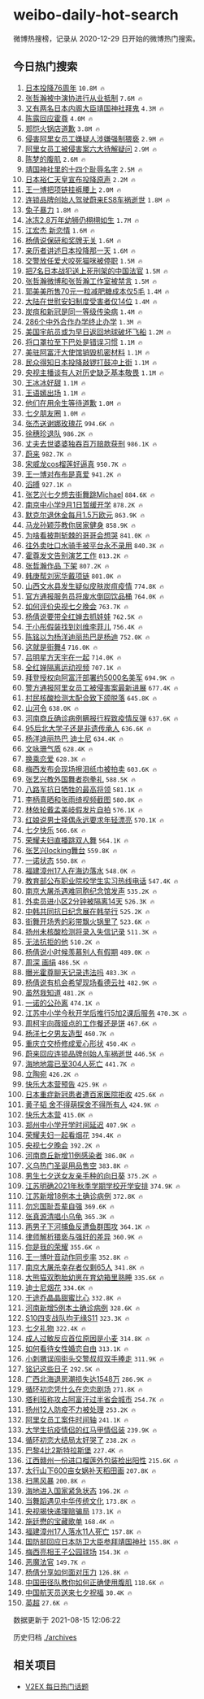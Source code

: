 # weibo-daily-hot-search

微博热搜榜，记录从 2020-12-29 日开始的微博热门搜索。

## 今日热门搜索

<!-- BEGIN -->

1. [日本投降76周年](https://s.weibo.com/weibo?q=%23%E6%97%A5%E6%9C%AC%E6%8A%95%E9%99%8D76%E5%91%A8%E5%B9%B4%23&Refer=top) `10.8M 🔥`
1. [张哲瀚被中演协进行从业抵制](https://s.weibo.com/weibo?q=%23%E5%BC%A0%E5%93%B2%E7%80%9A%E8%A2%AB%E4%B8%AD%E6%BC%94%E5%8D%8F%E8%BF%9B%E8%A1%8C%E4%BB%8E%E4%B8%9A%E6%8A%B5%E5%88%B6%23&Refer=top) `7.6M 🔥`
1. [又有两名日本内阁大臣靖国神社拜鬼](https://s.weibo.com/weibo?q=%23%E5%8F%88%E6%9C%89%E4%B8%A4%E5%90%8D%E6%97%A5%E6%9C%AC%E5%86%85%E9%98%81%E5%A4%A7%E8%87%A3%E9%9D%96%E5%9B%BD%E7%A5%9E%E7%A4%BE%E6%8B%9C%E9%AC%BC%23&Refer=top) `4.3M 🔥`
1. [陈露回应霍尊](https://s.weibo.com/weibo?q=%23%E9%99%88%E9%9C%B2%E5%9B%9E%E5%BA%94%E9%9C%8D%E5%B0%8A%23&Refer=top) `4.0M 🔥`
1. [郑恺火锅店道歉](https://s.weibo.com/weibo?q=%23%E9%83%91%E6%81%BA%E7%81%AB%E9%94%85%E5%BA%97%E9%81%93%E6%AD%89%23&Refer=top) `3.8M 🔥`
1. [侵害阿里女员工嫌疑人涉嫌强制猥亵](https://s.weibo.com/weibo?q=%23%E4%BE%B5%E5%AE%B3%E9%98%BF%E9%87%8C%E5%A5%B3%E5%91%98%E5%B7%A5%E5%AB%8C%E7%96%91%E4%BA%BA%E6%B6%89%E5%AB%8C%E5%BC%BA%E5%88%B6%E7%8C%A5%E4%BA%B5%23&Refer=top) `2.9M 🔥`
1. [阿里女员工被侵害案六大待解疑问](https://s.weibo.com/weibo?q=%23%E9%98%BF%E9%87%8C%E5%A5%B3%E5%91%98%E5%B7%A5%E8%A2%AB%E4%BE%B5%E5%AE%B3%E6%A1%88%E5%85%AD%E5%A4%A7%E5%BE%85%E8%A7%A3%E7%96%91%E9%97%AE%23&Refer=top) `2.9M 🔥`
1. [陈梦的腹肌](https://s.weibo.com/weibo?q=%E9%99%88%E6%A2%A6%E7%9A%84%E8%85%B9%E8%82%8C&Refer=top) `2.6M 🔥`
1. [靖国神社里的十四个耻辱名字](https://s.weibo.com/weibo?q=%23%E9%9D%96%E5%9B%BD%E7%A5%9E%E7%A4%BE%E9%87%8C%E7%9A%84%E5%8D%81%E5%9B%9B%E4%B8%AA%E8%80%BB%E8%BE%B1%E5%90%8D%E5%AD%97%23&Refer=top) `2.5M 🔥`
1. [日本裕仁天皇宣布投降原声](https://s.weibo.com/weibo?q=%23%E6%97%A5%E6%9C%AC%E8%A3%95%E4%BB%81%E5%A4%A9%E7%9A%87%E5%AE%A3%E5%B8%83%E6%8A%95%E9%99%8D%E5%8E%9F%E5%A3%B0%23&Refer=top) `2.2M 🔥`
1. [王一博把项链挂裤腰上](https://s.weibo.com/weibo?q=%23%E7%8E%8B%E4%B8%80%E5%8D%9A%E6%8A%8A%E9%A1%B9%E9%93%BE%E6%8C%82%E8%A3%A4%E8%85%B0%E4%B8%8A%23&Refer=top) `2.0M 🔥`
1. [连锁品牌创始人驾驶蔚来ES8车祸逝世](https://s.weibo.com/weibo?q=%23%E8%BF%9E%E9%94%81%E5%93%81%E7%89%8C%E5%88%9B%E5%A7%8B%E4%BA%BA%E9%A9%BE%E9%A9%B6%E8%94%9A%E6%9D%A5ES8%E8%BD%A6%E7%A5%B8%E9%80%9D%E4%B8%96%23&Refer=top) `1.8M 🔥`
1. [兔子暴力](https://s.weibo.com/weibo?q=%E5%85%94%E5%AD%90%E6%9A%B4%E5%8A%9B&Refer=top) `1.8M 🔥`
1. [冰冻2.8万年幼狮仍栩栩如生](https://s.weibo.com/weibo?q=%23%E5%86%B0%E5%86%BB2.8%E4%B8%87%E5%B9%B4%E5%B9%BC%E7%8B%AE%E4%BB%8D%E6%A0%A9%E6%A0%A9%E5%A6%82%E7%94%9F%23&Refer=top) `1.7M 🔥`
1. [江宏杰 新恋情](https://s.weibo.com/weibo?q=%E6%B1%9F%E5%AE%8F%E6%9D%B0%20%E6%96%B0%E6%81%8B%E6%83%85&Refer=top) `1.6M 🔥`
1. [杨倩说保研和奖牌无关](https://s.weibo.com/weibo?q=%23%E6%9D%A8%E5%80%A9%E8%AF%B4%E4%BF%9D%E7%A0%94%E5%92%8C%E5%A5%96%E7%89%8C%E6%97%A0%E5%85%B3%23&Refer=top) `1.6M 🔥`
1. [亲历者讲述日本投降那一天](https://s.weibo.com/weibo?q=%23%E4%BA%B2%E5%8E%86%E8%80%85%E8%AE%B2%E8%BF%B0%E6%97%A5%E6%9C%AC%E6%8A%95%E9%99%8D%E9%82%A3%E4%B8%80%E5%A4%A9%23&Refer=top) `1.6M 🔥`
1. [交警放任爱犬咬死猫咪被停职](https://s.weibo.com/weibo?q=%E4%BA%A4%E8%AD%A6%E6%94%BE%E4%BB%BB%E7%88%B1%E7%8A%AC%E5%92%AC%E6%AD%BB%E7%8C%AB%E5%92%AA%E8%A2%AB%E5%81%9C%E8%81%8C&Refer=top) `1.5M 🔥`
1. [把7名日本战犯送上死刑架的中国法官](https://s.weibo.com/weibo?q=%23%E6%8A%8A7%E5%90%8D%E6%97%A5%E6%9C%AC%E6%88%98%E7%8A%AF%E9%80%81%E4%B8%8A%E6%AD%BB%E5%88%91%E6%9E%B6%E7%9A%84%E4%B8%AD%E5%9B%BD%E6%B3%95%E5%AE%98%23&Refer=top) `1.5M 🔥`
1. [张哲瀚微博和张哲瀚工作室被禁言](https://s.weibo.com/weibo?q=%E5%BC%A0%E5%93%B2%E7%80%9A%E5%BE%AE%E5%8D%9A%E5%92%8C%E5%BC%A0%E5%93%B2%E7%80%9A%E5%B7%A5%E4%BD%9C%E5%AE%A4%E8%A2%AB%E7%A6%81%E8%A8%80&Refer=top) `1.5M 🔥`
1. [郭美美所售70元一粒减肥糖成本仅5毛](https://s.weibo.com/weibo?q=%23%E9%83%AD%E7%BE%8E%E7%BE%8E%E6%89%80%E5%94%AE70%E5%85%83%E4%B8%80%E7%B2%92%E5%87%8F%E8%82%A5%E7%B3%96%E6%88%90%E6%9C%AC%E4%BB%855%E6%AF%9B%23&Refer=top) `1.4M 🔥`
1. [大陆在世慰安妇制度受害者仅14位](https://s.weibo.com/weibo?q=%23%E5%A4%A7%E9%99%86%E5%9C%A8%E4%B8%96%E6%85%B0%E5%AE%89%E5%A6%87%E5%88%B6%E5%BA%A6%E5%8F%97%E5%AE%B3%E8%80%85%E4%BB%8514%E4%BD%8D%23&Refer=top) `1.4M 🔥`
1. [炭疽和新冠是同一等级传染病](https://s.weibo.com/weibo?q=%23%E7%82%AD%E7%96%BD%E5%92%8C%E6%96%B0%E5%86%A0%E6%98%AF%E5%90%8C%E4%B8%80%E7%AD%89%E7%BA%A7%E4%BC%A0%E6%9F%93%E7%97%85%23&Refer=top) `1.4M 🔥`
1. [286个中外合作办学终止办学](https://s.weibo.com/weibo?q=%23286%E4%B8%AA%E4%B8%AD%E5%A4%96%E5%90%88%E4%BD%9C%E5%8A%9E%E5%AD%A6%E7%BB%88%E6%AD%A2%E5%8A%9E%E5%AD%A6%23&Refer=top) `1.3M 🔥`
1. [美国宇航员或为早日返回地球破坏飞船](https://s.weibo.com/weibo?q=%E7%BE%8E%E5%9B%BD%E5%AE%87%E8%88%AA%E5%91%98%E6%88%96%E4%B8%BA%E6%97%A9%E6%97%A5%E8%BF%94%E5%9B%9E%E5%9C%B0%E7%90%83%E7%A0%B4%E5%9D%8F%E9%A3%9E%E8%88%B9&Refer=top) `1.2M 🔥`
1. [将口罩拉至下巴处是错误习惯](https://s.weibo.com/weibo?q=%23%E5%B0%86%E5%8F%A3%E7%BD%A9%E6%8B%89%E8%87%B3%E4%B8%8B%E5%B7%B4%E5%A4%84%E6%98%AF%E9%94%99%E8%AF%AF%E4%B9%A0%E6%83%AF%23&Refer=top) `1.1M 🔥`
1. [美驻阿富汗大使馆销毁机密材料](https://s.weibo.com/weibo?q=%E7%BE%8E%E9%A9%BB%E9%98%BF%E5%AF%8C%E6%B1%97%E5%A4%A7%E4%BD%BF%E9%A6%86%E9%94%80%E6%AF%81%E6%9C%BA%E5%AF%86%E6%9D%90%E6%96%99&Refer=top) `1.1M 🔥`
1. [民众得知日本投降敲锣打鼓冲上街](https://s.weibo.com/weibo?q=%23%E6%B0%91%E4%BC%97%E5%BE%97%E7%9F%A5%E6%97%A5%E6%9C%AC%E6%8A%95%E9%99%8D%E6%95%B2%E9%94%A3%E6%89%93%E9%BC%93%E5%86%B2%E4%B8%8A%E8%A1%97%23&Refer=top) `1.1M 🔥`
1. [央视主播谈有人对历史缺乏基本敬畏](https://s.weibo.com/weibo?q=%23%E5%A4%AE%E8%A7%86%E4%B8%BB%E6%92%AD%E8%B0%88%E6%9C%89%E4%BA%BA%E5%AF%B9%E5%8E%86%E5%8F%B2%E7%BC%BA%E4%B9%8F%E5%9F%BA%E6%9C%AC%E6%95%AC%E7%95%8F%23&Refer=top) `1.1M 🔥`
1. [王冰冰好甜](https://s.weibo.com/weibo?q=%23%E7%8E%8B%E5%86%B0%E5%86%B0%E5%A5%BD%E7%94%9C%23&Refer=top) `1.1M 🔥`
1. [王语嫣出场](https://s.weibo.com/weibo?q=%23%E7%8E%8B%E8%AF%AD%E5%AB%A3%E5%87%BA%E5%9C%BA%23&Refer=top) `1.1M 🔥`
1. [他们在用余生等待道歉](https://s.weibo.com/weibo?q=%23%E4%BB%96%E4%BB%AC%E5%9C%A8%E7%94%A8%E4%BD%99%E7%94%9F%E7%AD%89%E5%BE%85%E9%81%93%E6%AD%89%23&Refer=top) `1.0M 🔥`
1. [七夕朋友圈](https://s.weibo.com/weibo?q=%E4%B8%83%E5%A4%95%E6%9C%8B%E5%8F%8B%E5%9C%88&Refer=top) `1.0M 🔥`
1. [张杰送谢娜玫瑰花](https://s.weibo.com/weibo?q=%23%E5%BC%A0%E6%9D%B0%E9%80%81%E8%B0%A2%E5%A8%9C%E7%8E%AB%E7%91%B0%E8%8A%B1%23&Refer=top) `994.6K 🔥`
1. [徐穗珍退队](https://s.weibo.com/weibo?q=%E5%BE%90%E7%A9%97%E7%8F%8D%E9%80%80%E9%98%9F&Refer=top) `986.2K 🔥`
1. [丈夫去世婆婆独吞百万赔款获刑](https://s.weibo.com/weibo?q=%23%E4%B8%88%E5%A4%AB%E5%8E%BB%E4%B8%96%E5%A9%86%E5%A9%86%E7%8B%AC%E5%90%9E%E7%99%BE%E4%B8%87%E8%B5%94%E6%AC%BE%E8%8E%B7%E5%88%91%23&Refer=top) `986.1K 🔥`
1. [蔚来](https://s.weibo.com/weibo?q=%E8%94%9A%E6%9D%A5&Refer=top) `982.7K 🔥`
1. [宋威龙cos榴莲好逼真](https://s.weibo.com/weibo?q=%23%E5%AE%8B%E5%A8%81%E9%BE%99cos%E6%A6%B4%E8%8E%B2%E5%A5%BD%E9%80%BC%E7%9C%9F%23&Refer=top) `950.7K 🔥`
1. [王一博对布布是真爱](https://s.weibo.com/weibo?q=%E7%8E%8B%E4%B8%80%E5%8D%9A%E5%AF%B9%E5%B8%83%E5%B8%83%E6%98%AF%E7%9C%9F%E7%88%B1&Refer=top) `941.2K 🔥`
1. [滔搏](https://s.weibo.com/weibo?q=%E6%BB%94%E6%90%8F&Refer=top) `927.1K 🔥`
1. [张艺兴七夕想去街舞跳Michael](https://s.weibo.com/weibo?q=%E5%BC%A0%E8%89%BA%E5%85%B4%E4%B8%83%E5%A4%95%E6%83%B3%E5%8E%BB%E8%A1%97%E8%88%9E%E8%B7%B3Michael&Refer=top) `884.6K 🔥`
1. [南京中小学9月1日暂缓开学](https://s.weibo.com/weibo?q=%23%E5%8D%97%E4%BA%AC%E4%B8%AD%E5%B0%8F%E5%AD%A69%E6%9C%881%E6%97%A5%E6%9A%82%E7%BC%93%E5%BC%80%E5%AD%A6%23&Refer=top) `878.2K 🔥`
1. [默克尔退休金每月1.5万欧元](https://s.weibo.com/weibo?q=%23%E9%BB%98%E5%85%8B%E5%B0%94%E9%80%80%E4%BC%91%E9%87%91%E6%AF%8F%E6%9C%881.5%E4%B8%87%E6%AC%A7%E5%85%83%23&Refer=top) `863.9K 🔥`
1. [马龙孙颖莎教你居家健身](https://s.weibo.com/weibo?q=%23%E9%A9%AC%E9%BE%99%E5%AD%99%E9%A2%96%E8%8E%8E%E6%95%99%E4%BD%A0%E5%B1%85%E5%AE%B6%E5%81%A5%E8%BA%AB%23&Refer=top) `858.9K 🔥`
1. [为啥看披荆斩棘的哥哥会想哭](https://s.weibo.com/weibo?q=%23%E4%B8%BA%E5%95%A5%E7%9C%8B%E6%8A%AB%E8%8D%86%E6%96%A9%E6%A3%98%E7%9A%84%E5%93%A5%E5%93%A5%E4%BC%9A%E6%83%B3%E5%93%AD%23&Refer=top) `841.0K 🔥`
1. [往外卖吐口水骑手被平台永不录用](https://s.weibo.com/weibo?q=%23%E5%BE%80%E5%A4%96%E5%8D%96%E5%90%90%E5%8F%A3%E6%B0%B4%E9%AA%91%E6%89%8B%E8%A2%AB%E5%B9%B3%E5%8F%B0%E6%B0%B8%E4%B8%8D%E5%BD%95%E7%94%A8%23&Refer=top) `840.3K 🔥`
1. [霍尊发文告别演艺工作](https://s.weibo.com/weibo?q=%E9%9C%8D%E5%B0%8A%E5%8F%91%E6%96%87%E5%91%8A%E5%88%AB%E6%BC%94%E8%89%BA%E5%B7%A5%E4%BD%9C&Refer=top) `813.2K 🔥`
1. [张哲瀚作品 下架](https://s.weibo.com/weibo?q=%E5%BC%A0%E5%93%B2%E7%80%9A%E4%BD%9C%E5%93%81%20%E4%B8%8B%E6%9E%B6&Refer=top) `807.2K 🔥`
1. [韩庚帮刘宪华戴项链](https://s.weibo.com/weibo?q=%23%E9%9F%A9%E5%BA%9A%E5%B8%AE%E5%88%98%E5%AE%AA%E5%8D%8E%E6%88%B4%E9%A1%B9%E9%93%BE%23&Refer=top) `801.0K 🔥`
1. [山西文水县发生疑似皮肤炭疽疫情](https://s.weibo.com/weibo?q=%23%E5%B1%B1%E8%A5%BF%E6%96%87%E6%B0%B4%E5%8E%BF%E5%8F%91%E7%94%9F%E7%96%91%E4%BC%BC%E7%9A%AE%E8%82%A4%E7%82%AD%E7%96%BD%E7%96%AB%E6%83%85%23&Refer=top) `774.8K 🔥`
1. [官方通报服务员将废水倒回饮品桶](https://s.weibo.com/weibo?q=%23%E5%AE%98%E6%96%B9%E9%80%9A%E6%8A%A5%E6%9C%8D%E5%8A%A1%E5%91%98%E5%B0%86%E5%BA%9F%E6%B0%B4%E5%80%92%E5%9B%9E%E9%A5%AE%E5%93%81%E6%A1%B6%23&Refer=top) `764.0K 🔥`
1. [如何评价央视七夕晚会](https://s.weibo.com/weibo?q=%23%E5%A6%82%E4%BD%95%E8%AF%84%E4%BB%B7%E5%A4%AE%E8%A7%86%E4%B8%83%E5%A4%95%E6%99%9A%E4%BC%9A%23&Refer=top) `763.7K 🔥`
1. [杨倩说要带全红婵去抓娃娃](https://s.weibo.com/weibo?q=%23%E6%9D%A8%E5%80%A9%E8%AF%B4%E8%A6%81%E5%B8%A6%E5%85%A8%E7%BA%A2%E5%A9%B5%E5%8E%BB%E6%8A%93%E5%A8%83%E5%A8%83%23&Refer=top) `762.5K 🔥`
1. [于小彤假装找到刘维李菲儿](https://s.weibo.com/weibo?q=%23%E4%BA%8E%E5%B0%8F%E5%BD%A4%E5%81%87%E8%A3%85%E6%89%BE%E5%88%B0%E5%88%98%E7%BB%B4%E6%9D%8E%E8%8F%B2%E5%84%BF%23&Refer=top) `756.4K 🔥`
1. [陈铭以为杨洋迪丽热巴是杨迪](https://s.weibo.com/weibo?q=%23%E9%99%88%E9%93%AD%E4%BB%A5%E4%B8%BA%E6%9D%A8%E6%B4%8B%E8%BF%AA%E4%B8%BD%E7%83%AD%E5%B7%B4%E6%98%AF%E6%9D%A8%E8%BF%AA%23&Refer=top) `752.0K 🔥`
1. [这就是街舞4](https://s.weibo.com/weibo?q=%E8%BF%99%E5%B0%B1%E6%98%AF%E8%A1%97%E8%88%9E4&Refer=top) `716.0K 🔥`
1. [吕明星方天宇在一起](https://s.weibo.com/weibo?q=%E5%90%95%E6%98%8E%E6%98%9F%E6%96%B9%E5%A4%A9%E5%AE%87%E5%9C%A8%E4%B8%80%E8%B5%B7&Refer=top) `714.0K 🔥`
1. [全红婵隔离运动视频](https://s.weibo.com/weibo?q=%23%E5%85%A8%E7%BA%A2%E5%A9%B5%E9%9A%94%E7%A6%BB%E8%BF%90%E5%8A%A8%E8%A7%86%E9%A2%91%23&Refer=top) `707.1K 🔥`
1. [拜登授权向阿富汗部署约5000名美军](https://s.weibo.com/weibo?q=%23%E6%8B%9C%E7%99%BB%E6%8E%88%E6%9D%83%E5%90%91%E9%98%BF%E5%AF%8C%E6%B1%97%E9%83%A8%E7%BD%B2%E7%BA%A65000%E5%90%8D%E7%BE%8E%E5%86%9B%23&Refer=top) `694.9K 🔥`
1. [警方通报阿里女员工被侵害案最新进展](https://s.weibo.com/weibo?q=%23%E8%AD%A6%E6%96%B9%E9%80%9A%E6%8A%A5%E9%98%BF%E9%87%8C%E5%A5%B3%E5%91%98%E5%B7%A5%E8%A2%AB%E4%BE%B5%E5%AE%B3%E6%A1%88%E6%9C%80%E6%96%B0%E8%BF%9B%E5%B1%95%23&Refer=top) `677.4K 🔥`
1. [村民核酸检测太配合致下颌脱落](https://s.weibo.com/weibo?q=%23%E6%9D%91%E6%B0%91%E6%A0%B8%E9%85%B8%E6%A3%80%E6%B5%8B%E5%A4%AA%E9%85%8D%E5%90%88%E8%87%B4%E4%B8%8B%E9%A2%8C%E8%84%B1%E8%90%BD%23&Refer=top) `645.8K 🔥`
1. [山河令](https://s.weibo.com/weibo?q=%E5%B1%B1%E6%B2%B3%E4%BB%A4&Refer=top) `638.0K 🔥`
1. [河南商丘确诊病例瞒报行程致疫情反弹](https://s.weibo.com/weibo?q=%23%E6%B2%B3%E5%8D%97%E5%95%86%E4%B8%98%E7%A1%AE%E8%AF%8A%E7%97%85%E4%BE%8B%E7%9E%92%E6%8A%A5%E8%A1%8C%E7%A8%8B%E8%87%B4%E7%96%AB%E6%83%85%E5%8F%8D%E5%BC%B9%23&Refer=top) `637.6K 🔥`
1. [95后北大学子还是非遗传承人](https://s.weibo.com/weibo?q=%2395%E5%90%8E%E5%8C%97%E5%A4%A7%E5%AD%A6%E5%AD%90%E8%BF%98%E6%98%AF%E9%9D%9E%E9%81%97%E4%BC%A0%E6%89%BF%E4%BA%BA%23&Refer=top) `636.6K 🔥`
1. [杨洋迪丽热巴 迪士尼](https://s.weibo.com/weibo?q=%E6%9D%A8%E6%B4%8B%E8%BF%AA%E4%B8%BD%E7%83%AD%E5%B7%B4%20%E8%BF%AA%E5%A3%AB%E5%B0%BC&Refer=top) `634.4K 🔥`
1. [文咏珊气质](https://s.weibo.com/weibo?q=%23%E6%96%87%E5%92%8F%E7%8F%8A%E6%B0%94%E8%B4%A8%23&Refer=top) `628.4K 🔥`
1. [换乘恋爱](https://s.weibo.com/weibo?q=%E6%8D%A2%E4%B9%98%E6%81%8B%E7%88%B1&Refer=top) `628.3K 🔥`
1. [梅西发布会现场擦泪纸巾被拍卖](https://s.weibo.com/weibo?q=%23%E6%A2%85%E8%A5%BF%E5%8F%91%E5%B8%83%E4%BC%9A%E7%8E%B0%E5%9C%BA%E6%93%A6%E6%B3%AA%E7%BA%B8%E5%B7%BE%E8%A2%AB%E6%8B%8D%E5%8D%96%23&Refer=top) `603.6K 🔥`
1. [张艺兴教外国舞者抱拳礼](https://s.weibo.com/weibo?q=%E5%BC%A0%E8%89%BA%E5%85%B4%E6%95%99%E5%A4%96%E5%9B%BD%E8%88%9E%E8%80%85%E6%8A%B1%E6%8B%B3%E7%A4%BC&Refer=top) `588.5K 🔥`
1. [八路军抗日牺牲的最高将领](https://s.weibo.com/weibo?q=%E5%85%AB%E8%B7%AF%E5%86%9B%E6%8A%97%E6%97%A5%E7%89%BA%E7%89%B2%E7%9A%84%E6%9C%80%E9%AB%98%E5%B0%86%E9%A2%86&Refer=top) `581.1K 🔥`
1. [李柄熹晒和张雨绮视频截图](https://s.weibo.com/weibo?q=%23%E6%9D%8E%E6%9F%84%E7%86%B9%E6%99%92%E5%92%8C%E5%BC%A0%E9%9B%A8%E7%BB%AE%E8%A7%86%E9%A2%91%E6%88%AA%E5%9B%BE%23&Refer=top) `580.8K 🔥`
1. [林依轮戴孟美岐假发片自拍](https://s.weibo.com/weibo?q=%23%E6%9E%97%E4%BE%9D%E8%BD%AE%E6%88%B4%E5%AD%9F%E7%BE%8E%E5%B2%90%E5%81%87%E5%8F%91%E7%89%87%E8%87%AA%E6%8B%8D%23&Refer=top) `576.1K 🔥`
1. [红娘说男士择偶永远要求年轻漂亮](https://s.weibo.com/weibo?q=%23%E7%BA%A2%E5%A8%98%E8%AF%B4%E7%94%B7%E5%A3%AB%E6%8B%A9%E5%81%B6%E6%B0%B8%E8%BF%9C%E8%A6%81%E6%B1%82%E5%B9%B4%E8%BD%BB%E6%BC%82%E4%BA%AE%23&Refer=top) `570.1K 🔥`
1. [七夕快乐](https://s.weibo.com/weibo?q=%E4%B8%83%E5%A4%95%E5%BF%AB%E4%B9%90&Refer=top) `566.6K 🔥`
1. [荣耀夫妇直播跳双人舞](https://s.weibo.com/weibo?q=%23%E8%8D%A3%E8%80%80%E5%A4%AB%E5%A6%87%E7%9B%B4%E6%92%AD%E8%B7%B3%E5%8F%8C%E4%BA%BA%E8%88%9E%23&Refer=top) `564.1K 🔥`
1. [张艺兴locking舞台](https://s.weibo.com/weibo?q=%23%E5%BC%A0%E8%89%BA%E5%85%B4locking%E8%88%9E%E5%8F%B0%23&Refer=top) `559.8K 🔥`
1. [一诺状态](https://s.weibo.com/weibo?q=%23%E4%B8%80%E8%AF%BA%E7%8A%B6%E6%80%81%23&Refer=top) `550.8K 🔥`
1. [福建漳州17人在海边落水](https://s.weibo.com/weibo?q=%23%E7%A6%8F%E5%BB%BA%E6%BC%B3%E5%B7%9E17%E4%BA%BA%E5%9C%A8%E6%B5%B7%E8%BE%B9%E8%90%BD%E6%B0%B4%23&Refer=top) `548.0K 🔥`
1. [教育部公布职业院校学生实习热线电话](https://s.weibo.com/weibo?q=%E6%95%99%E8%82%B2%E9%83%A8%E5%85%AC%E5%B8%83%E8%81%8C%E4%B8%9A%E9%99%A2%E6%A0%A1%E5%AD%A6%E7%94%9F%E5%AE%9E%E4%B9%A0%E7%83%AD%E7%BA%BF%E7%94%B5%E8%AF%9D&Refer=top) `547.4K 🔥`
1. [南京大屠杀遇难同胞纪念馆发声](https://s.weibo.com/weibo?q=%23%E5%8D%97%E4%BA%AC%E5%A4%A7%E5%B1%A0%E6%9D%80%E9%81%87%E9%9A%BE%E5%90%8C%E8%83%9E%E7%BA%AA%E5%BF%B5%E9%A6%86%E5%8F%91%E5%A3%B0%23&Refer=top) `535.2K 🔥`
1. [外卖员进小区2分钟被隔离14天](https://s.weibo.com/weibo?q=%E5%A4%96%E5%8D%96%E5%91%98%E8%BF%9B%E5%B0%8F%E5%8C%BA2%E5%88%86%E9%92%9F%E8%A2%AB%E9%9A%94%E7%A6%BB14%E5%A4%A9&Refer=top) `526.3K 🔥`
1. [中韩共同抗日纪念展在韩举行](https://s.weibo.com/weibo?q=%23%E4%B8%AD%E9%9F%A9%E5%85%B1%E5%90%8C%E6%8A%97%E6%97%A5%E7%BA%AA%E5%BF%B5%E5%B1%95%E5%9C%A8%E9%9F%A9%E4%B8%BE%E8%A1%8C%23&Refer=top) `525.2K 🔥`
1. [街舞开场秀的彩带飘火锅里了](https://s.weibo.com/weibo?q=%23%E8%A1%97%E8%88%9E%E5%BC%80%E5%9C%BA%E7%A7%80%E7%9A%84%E5%BD%A9%E5%B8%A6%E9%A3%98%E7%81%AB%E9%94%85%E9%87%8C%E4%BA%86%23&Refer=top) `523.6K 🔥`
1. [扬州未核酸检测将录入失信记录](https://s.weibo.com/weibo?q=%23%E6%89%AC%E5%B7%9E%E6%9C%AA%E6%A0%B8%E9%85%B8%E6%A3%80%E6%B5%8B%E5%B0%86%E5%BD%95%E5%85%A5%E5%A4%B1%E4%BF%A1%E8%AE%B0%E5%BD%95%23&Refer=top) `511.3K 🔥`
1. [无法抗拒的他](https://s.weibo.com/weibo?q=%E6%97%A0%E6%B3%95%E6%8A%97%E6%8B%92%E7%9A%84%E4%BB%96&Refer=top) `510.2K 🔥`
1. [杨倩说小时候羡慕别人有假期](https://s.weibo.com/weibo?q=%23%E6%9D%A8%E5%80%A9%E8%AF%B4%E5%B0%8F%E6%97%B6%E5%80%99%E7%BE%A1%E6%85%95%E5%88%AB%E4%BA%BA%E6%9C%89%E5%81%87%E6%9C%9F%23&Refer=top) `489.0K 🔥`
1. [周深 画绢](https://s.weibo.com/weibo?q=%E5%91%A8%E6%B7%B1%20%E7%94%BB%E7%BB%A2&Refer=top) `486.5K 🔥`
1. [曝光霍尊聊天记录违法吗](https://s.weibo.com/weibo?q=%23%E6%9B%9D%E5%85%89%E9%9C%8D%E5%B0%8A%E8%81%8A%E5%A4%A9%E8%AE%B0%E5%BD%95%E8%BF%9D%E6%B3%95%E5%90%97%23&Refer=top) `483.3K 🔥`
1. [杨倩说有机会希望现场看德云社](https://s.weibo.com/weibo?q=%23%E6%9D%A8%E5%80%A9%E8%AF%B4%E6%9C%89%E6%9C%BA%E4%BC%9A%E5%B8%8C%E6%9C%9B%E7%8E%B0%E5%9C%BA%E7%9C%8B%E5%BE%B7%E4%BA%91%E7%A4%BE%23&Refer=top) `482.9K 🔥`
1. [虽然我知道](https://s.weibo.com/weibo?q=%E8%99%BD%E7%84%B6%E6%88%91%E7%9F%A5%E9%81%93&Refer=top) `481.2K 🔥`
1. [一诺的公孙离](https://s.weibo.com/weibo?q=%23%E4%B8%80%E8%AF%BA%E7%9A%84%E5%85%AC%E5%AD%99%E7%A6%BB%23&Refer=top) `474.1K 🔥`
1. [江苏中小学今秋开学后推行5加2课后服务](https://s.weibo.com/weibo?q=%23%E6%B1%9F%E8%8B%8F%E4%B8%AD%E5%B0%8F%E5%AD%A6%E4%BB%8A%E7%A7%8B%E5%BC%80%E5%AD%A6%E5%90%8E%E6%8E%A8%E8%A1%8C5%E5%8A%A02%E8%AF%BE%E5%90%8E%E6%9C%8D%E5%8A%A1%23&Refer=top) `470.3K 🔥`
1. [周柯宇向薇娅点的工作餐还是饼](https://s.weibo.com/weibo?q=%23%E5%91%A8%E6%9F%AF%E5%AE%87%E5%90%91%E8%96%87%E5%A8%85%E7%82%B9%E7%9A%84%E5%B7%A5%E4%BD%9C%E9%A4%90%E8%BF%98%E6%98%AF%E9%A5%BC%23&Refer=top) `467.6K 🔥`
1. [杨洋七夕男友造型](https://s.weibo.com/weibo?q=%23%E6%9D%A8%E6%B4%8B%E4%B8%83%E5%A4%95%E7%94%B7%E5%8F%8B%E9%80%A0%E5%9E%8B%23&Refer=top) `460.7K 🔥`
1. [重庆立交桥修成爱心形状](https://s.weibo.com/weibo?q=%23%E9%87%8D%E5%BA%86%E7%AB%8B%E4%BA%A4%E6%A1%A5%E4%BF%AE%E6%88%90%E7%88%B1%E5%BF%83%E5%BD%A2%E7%8A%B6%23&Refer=top) `450.4K 🔥`
1. [蔚来回应连锁品牌创始人车祸逝世](https://s.weibo.com/weibo?q=%23%E8%94%9A%E6%9D%A5%E5%9B%9E%E5%BA%94%E8%BF%9E%E9%94%81%E5%93%81%E7%89%8C%E5%88%9B%E5%A7%8B%E4%BA%BA%E8%BD%A6%E7%A5%B8%E9%80%9D%E4%B8%96%23&Refer=top) `446.5K 🔥`
1. [海地地震已至304人死亡](https://s.weibo.com/weibo?q=%23%E6%B5%B7%E5%9C%B0%E5%9C%B0%E9%9C%87%E5%B7%B2%E8%87%B3304%E4%BA%BA%E6%AD%BB%E4%BA%A1%23&Refer=top) `441.7K 🔥`
1. [立陶宛](https://s.weibo.com/weibo?q=%E7%AB%8B%E9%99%B6%E5%AE%9B&Refer=top) `426.2K 🔥`
1. [快乐大本营预告](https://s.weibo.com/weibo?q=%E5%BF%AB%E4%B9%90%E5%A4%A7%E6%9C%AC%E8%90%A5%E9%A2%84%E5%91%8A&Refer=top) `425.9K 🔥`
1. [日本重症新冠患者遭百家医院拒收](https://s.weibo.com/weibo?q=%23%E6%97%A5%E6%9C%AC%E9%87%8D%E7%97%87%E6%96%B0%E5%86%A0%E6%82%A3%E8%80%85%E9%81%AD%E7%99%BE%E5%AE%B6%E5%8C%BB%E9%99%A2%E6%8B%92%E6%94%B6%23&Refer=top) `425.6K 🔥`
1. [黄子韬 舍不得萌探舍不得所有人](https://s.weibo.com/weibo?q=%E9%BB%84%E5%AD%90%E9%9F%AC%20%E8%88%8D%E4%B8%8D%E5%BE%97%E8%90%8C%E6%8E%A2%E8%88%8D%E4%B8%8D%E5%BE%97%E6%89%80%E6%9C%89%E4%BA%BA&Refer=top) `424.9K 🔥`
1. [快乐大本营](https://s.weibo.com/weibo?q=%E5%BF%AB%E4%B9%90%E5%A4%A7%E6%9C%AC%E8%90%A5&Refer=top) `415.0K 🔥`
1. [郑州中小学开学时间延迟](https://s.weibo.com/weibo?q=%E9%83%91%E5%B7%9E%E4%B8%AD%E5%B0%8F%E5%AD%A6%E5%BC%80%E5%AD%A6%E6%97%B6%E9%97%B4%E5%BB%B6%E8%BF%9F&Refer=top) `407.9K 🔥`
1. [荣耀夫妇一起看烟花](https://s.weibo.com/weibo?q=%23%E8%8D%A3%E8%80%80%E5%A4%AB%E5%A6%87%E4%B8%80%E8%B5%B7%E7%9C%8B%E7%83%9F%E8%8A%B1%23&Refer=top) `394.4K 🔥`
1. [央视七夕晚会](https://s.weibo.com/weibo?q=%E5%A4%AE%E8%A7%86%E4%B8%83%E5%A4%95%E6%99%9A%E4%BC%9A&Refer=top) `392.2K 🔥`
1. [河南商丘新增11例感染者](https://s.weibo.com/weibo?q=%23%E6%B2%B3%E5%8D%97%E5%95%86%E4%B8%98%E6%96%B0%E5%A2%9E11%E4%BE%8B%E6%84%9F%E6%9F%93%E8%80%85%23&Refer=top) `386.0K 🔥`
1. [义乌热门圣诞用品售空](https://s.weibo.com/weibo?q=%23%E4%B9%89%E4%B9%8C%E7%83%AD%E9%97%A8%E5%9C%A3%E8%AF%9E%E7%94%A8%E5%93%81%E5%94%AE%E7%A9%BA%23&Refer=top) `383.8K 🔥`
1. [男生七夕送女友亲手种的向日葵](https://s.weibo.com/weibo?q=%23%E7%94%B7%E7%94%9F%E4%B8%83%E5%A4%95%E9%80%81%E5%A5%B3%E5%8F%8B%E4%BA%B2%E6%89%8B%E7%A7%8D%E7%9A%84%E5%90%91%E6%97%A5%E8%91%B5%23&Refer=top) `375.2K 🔥`
1. [江苏明确2021年秋季学期学校开学安排](https://s.weibo.com/weibo?q=%23%E6%B1%9F%E8%8B%8F%E6%98%8E%E7%A1%AE2021%E5%B9%B4%E7%A7%8B%E5%AD%A3%E5%AD%A6%E6%9C%9F%E5%AD%A6%E6%A0%A1%E5%BC%80%E5%AD%A6%E5%AE%89%E6%8E%92%23&Refer=top) `374.9K 🔥`
1. [江苏新增18例本土确诊病例](https://s.weibo.com/weibo?q=%23%E6%B1%9F%E8%8B%8F%E6%96%B0%E5%A2%9E18%E4%BE%8B%E6%9C%AC%E5%9C%9F%E7%A1%AE%E8%AF%8A%E7%97%85%E4%BE%8B%23&Refer=top) `372.8K 🔥`
1. [勿忘国耻吾辈自强](https://s.weibo.com/weibo?q=%E5%8B%BF%E5%BF%98%E5%9B%BD%E8%80%BB%E5%90%BE%E8%BE%88%E8%87%AA%E5%BC%BA&Refer=top) `369.6K 🔥`
1. [张真源清唱小乌龟](https://s.weibo.com/weibo?q=%23%E5%BC%A0%E7%9C%9F%E6%BA%90%E6%B8%85%E5%94%B1%E5%B0%8F%E4%B9%8C%E9%BE%9F%23&Refer=top) `365.3K 🔥`
1. [两男子下河捕鱼反遭鱼群围攻](https://s.weibo.com/weibo?q=%23%E4%B8%A4%E7%94%B7%E5%AD%90%E4%B8%8B%E6%B2%B3%E6%8D%95%E9%B1%BC%E5%8F%8D%E9%81%AD%E9%B1%BC%E7%BE%A4%E5%9B%B4%E6%94%BB%23&Refer=top) `364.1K 🔥`
1. [律师解析猥亵与强奸的差异](https://s.weibo.com/weibo?q=%23%E5%BE%8B%E5%B8%88%E8%A7%A3%E6%9E%90%E7%8C%A5%E4%BA%B5%E4%B8%8E%E5%BC%BA%E5%A5%B8%E7%9A%84%E5%B7%AE%E5%BC%82%23&Refer=top) `360.9K 🔥`
1. [你是我的荣耀](https://s.weibo.com/weibo?q=%E4%BD%A0%E6%98%AF%E6%88%91%E7%9A%84%E8%8D%A3%E8%80%80&Refer=top) `355.6K 🔥`
1. [王一博叶音动作同步率](https://s.weibo.com/weibo?q=%23%E7%8E%8B%E4%B8%80%E5%8D%9A%E5%8F%B6%E9%9F%B3%E5%8A%A8%E4%BD%9C%E5%90%8C%E6%AD%A5%E7%8E%87%23&Refer=top) `352.8K 🔥`
1. [南京大屠杀幸存者仅剩65人](https://s.weibo.com/weibo?q=%23%E5%8D%97%E4%BA%AC%E5%A4%A7%E5%B1%A0%E6%9D%80%E5%B9%B8%E5%AD%98%E8%80%85%E4%BB%85%E5%89%A965%E4%BA%BA%23&Refer=top) `341.8K 🔥`
1. [大熊猫双胞胎幼崽在育幼箱里熟睡](https://s.weibo.com/weibo?q=%E5%A4%A7%E7%86%8A%E7%8C%AB%E5%8F%8C%E8%83%9E%E8%83%8E%E5%B9%BC%E5%B4%BD%E5%9C%A8%E8%82%B2%E5%B9%BC%E7%AE%B1%E9%87%8C%E7%86%9F%E7%9D%A1&Refer=top) `335.6K 🔥`
1. [迪士尼烟花](https://s.weibo.com/weibo?q=%E8%BF%AA%E5%A3%AB%E5%B0%BC%E7%83%9F%E8%8A%B1&Refer=top) `334.6K 🔥`
1. [于途乔晶晶甜蜜比心](https://s.weibo.com/weibo?q=%23%E4%BA%8E%E9%80%94%E4%B9%94%E6%99%B6%E6%99%B6%E7%94%9C%E8%9C%9C%E6%AF%94%E5%BF%83%23&Refer=top) `332.8K 🔥`
1. [河南新增5例本土确诊病例](https://s.weibo.com/weibo?q=%E6%B2%B3%E5%8D%97%E6%96%B0%E5%A2%9E5%E4%BE%8B%E6%9C%AC%E5%9C%9F%E7%A1%AE%E8%AF%8A%E7%97%85%E4%BE%8B&Refer=top) `328.6K 🔥`
1. [S10四支战队均无缘S11](https://s.weibo.com/weibo?q=%23S10%E5%9B%9B%E6%94%AF%E6%88%98%E9%98%9F%E5%9D%87%E6%97%A0%E7%BC%98S11%23&Refer=top) `323.3K 🔥`
1. [七夕礼物](https://s.weibo.com/weibo?q=%E4%B8%83%E5%A4%95%E7%A4%BC%E7%89%A9&Refer=top) `322.4K 🔥`
1. [成人过敏反应首位原因是小麦](https://s.weibo.com/weibo?q=%23%E6%88%90%E4%BA%BA%E8%BF%87%E6%95%8F%E5%8F%8D%E5%BA%94%E9%A6%96%E4%BD%8D%E5%8E%9F%E5%9B%A0%E6%98%AF%E5%B0%8F%E9%BA%A6%23&Refer=top) `314.8K 🔥`
1. [如何看待女性婚恋自由](https://s.weibo.com/weibo?q=%23%E5%A6%82%E4%BD%95%E7%9C%8B%E5%BE%85%E5%A5%B3%E6%80%A7%E5%A9%9A%E6%81%8B%E8%87%AA%E7%94%B1%23&Refer=top) `313.1K 🔥`
1. [小刺猬误闯街头交警叔叔双手捧走](https://s.weibo.com/weibo?q=%23%E5%B0%8F%E5%88%BA%E7%8C%AC%E8%AF%AF%E9%97%AF%E8%A1%97%E5%A4%B4%E4%BA%A4%E8%AD%A6%E5%8F%94%E5%8F%94%E5%8F%8C%E6%89%8B%E6%8D%A7%E8%B5%B0%23&Refer=top) `311.9K 🔥`
1. [铭记这些日子](https://s.weibo.com/weibo?q=%E9%93%AD%E8%AE%B0%E8%BF%99%E4%BA%9B%E6%97%A5%E5%AD%90&Refer=top) `292.5K 🔥`
1. [广西北海退房潮损失达1548万](https://s.weibo.com/weibo?q=%23%E5%B9%BF%E8%A5%BF%E5%8C%97%E6%B5%B7%E9%80%80%E6%88%BF%E6%BD%AE%E6%8D%9F%E5%A4%B1%E8%BE%BE1548%E4%B8%87%23&Refer=top) `286.9K 🔥`
1. [循环初恋凭什么在恋恋剧场](https://s.weibo.com/weibo?q=%23%E5%BE%AA%E7%8E%AF%E5%88%9D%E6%81%8B%E5%87%AD%E4%BB%80%E4%B9%88%E5%9C%A8%E6%81%8B%E6%81%8B%E5%89%A7%E5%9C%BA%23&Refer=top) `271.8K 🔥`
1. [塔利班称攻占阿富汗过半省会城市](https://s.weibo.com/weibo?q=%E5%A1%94%E5%88%A9%E7%8F%AD%E7%A7%B0%E6%94%BB%E5%8D%A0%E9%98%BF%E5%AF%8C%E6%B1%97%E8%BF%87%E5%8D%8A%E7%9C%81%E4%BC%9A%E5%9F%8E%E5%B8%82&Refer=top) `254.7K 🔥`
1. [扬州12人防疫不力被处理](https://s.weibo.com/weibo?q=%23%E6%89%AC%E5%B7%9E12%E4%BA%BA%E9%98%B2%E7%96%AB%E4%B8%8D%E5%8A%9B%E8%A2%AB%E5%A4%84%E7%90%86%23&Refer=top) `253.2K 🔥`
1. [阿里女员工案件时间轴](https://s.weibo.com/weibo?q=%E9%98%BF%E9%87%8C%E5%A5%B3%E5%91%98%E5%B7%A5%E6%A1%88%E4%BB%B6%E6%97%B6%E9%97%B4%E8%BD%B4&Refer=top) `241.1K 🔥`
1. [大学生抗疫情侣的红马甲情侣装](https://s.weibo.com/weibo?q=%23%E5%A4%A7%E5%AD%A6%E7%94%9F%E6%8A%97%E7%96%AB%E6%83%85%E4%BE%A3%E7%9A%84%E7%BA%A2%E9%A9%AC%E7%94%B2%E6%83%85%E4%BE%A3%E8%A3%85%23&Refer=top) `239.9K 🔥`
1. [循环初恋大结局太好哭了](https://s.weibo.com/weibo?q=%23%E5%BE%AA%E7%8E%AF%E5%88%9D%E6%81%8B%E5%A4%A7%E7%BB%93%E5%B1%80%E5%A4%AA%E5%A5%BD%E5%93%AD%E4%BA%86%23&Refer=top) `238.2K 🔥`
1. [巴黎4比2斯特拉斯堡](https://s.weibo.com/weibo?q=%23%E5%B7%B4%E9%BB%8E4%E6%AF%942%E6%96%AF%E7%89%B9%E6%8B%89%E6%96%AF%E5%A0%A1%23&Refer=top) `227.4K 🔥`
1. [江西赣州一份进口榴莲外包装检出阳性](https://s.weibo.com/weibo?q=%23%E6%B1%9F%E8%A5%BF%E8%B5%A3%E5%B7%9E%E4%B8%80%E4%BB%BD%E8%BF%9B%E5%8F%A3%E6%A6%B4%E8%8E%B2%E5%A4%96%E5%8C%85%E8%A3%85%E6%A3%80%E5%87%BA%E9%98%B3%E6%80%A7%23&Refer=top) `215.6K 🔥`
1. [太行山下600亩女娲补天稻田画](https://s.weibo.com/weibo?q=%23%E5%A4%AA%E8%A1%8C%E5%B1%B1%E4%B8%8B600%E4%BA%A9%E5%A5%B3%E5%A8%B2%E8%A1%A5%E5%A4%A9%E7%A8%BB%E7%94%B0%E7%94%BB%23&Refer=top) `207.8K 🔥`
1. [扫黑风暴](https://s.weibo.com/weibo?q=%E6%89%AB%E9%BB%91%E9%A3%8E%E6%9A%B4&Refer=top) `200.8K 🔥`
1. [海地进入国家紧急状态](https://s.weibo.com/weibo?q=%E6%B5%B7%E5%9C%B0%E8%BF%9B%E5%85%A5%E5%9B%BD%E5%AE%B6%E7%B4%A7%E6%80%A5%E7%8A%B6%E6%80%81&Refer=top) `196.2K 🔥`
1. [当舞蹈遇见中华传统文化](https://s.weibo.com/weibo?q=%23%E5%BD%93%E8%88%9E%E8%B9%88%E9%81%87%E8%A7%81%E4%B8%AD%E5%8D%8E%E4%BC%A0%E7%BB%9F%E6%96%87%E5%8C%96%23&Refer=top) `173.8K 🔥`
1. [央视揭快递理赔骗局](https://s.weibo.com/weibo?q=%23%E5%A4%AE%E8%A7%86%E6%8F%AD%E5%BF%AB%E9%80%92%E7%90%86%E8%B5%94%E9%AA%97%E5%B1%80%23&Refer=top) `173.1K 🔥`
1. [施廷懋的宝藏歌单](https://s.weibo.com/weibo?q=%23%E6%96%BD%E5%BB%B7%E6%87%8B%E7%9A%84%E5%AE%9D%E8%97%8F%E6%AD%8C%E5%8D%95%23&Refer=top) `168.4K 🔥`
1. [福建漳州17人落水11人死亡](https://s.weibo.com/weibo?q=%23%E7%A6%8F%E5%BB%BA%E6%BC%B3%E5%B7%9E17%E4%BA%BA%E8%90%BD%E6%B0%B411%E4%BA%BA%E6%AD%BB%E4%BA%A1%23&Refer=top) `157.8K 🔥`
1. [国防部回应日本防卫大臣参拜靖国神社](https://s.weibo.com/weibo?q=%23%E5%9B%BD%E9%98%B2%E9%83%A8%E5%9B%9E%E5%BA%94%E6%97%A5%E6%9C%AC%E9%98%B2%E5%8D%AB%E5%A4%A7%E8%87%A3%E5%8F%82%E6%8B%9C%E9%9D%96%E5%9B%BD%E7%A5%9E%E7%A4%BE%23&Refer=top) `155.8K 🔥`
1. [梅西亮相王子公园球场](https://s.weibo.com/weibo?q=%E6%A2%85%E8%A5%BF%E4%BA%AE%E7%9B%B8%E7%8E%8B%E5%AD%90%E5%85%AC%E5%9B%AD%E7%90%83%E5%9C%BA&Refer=top) `154.3K 🔥`
1. [恶魔法官](https://s.weibo.com/weibo?q=%23%E6%81%B6%E9%AD%94%E6%B3%95%E5%AE%98%23&Refer=top) `149.7K 🔥`
1. [杨倩分享如何面对压力](https://s.weibo.com/weibo?q=%23%E6%9D%A8%E5%80%A9%E5%88%86%E4%BA%AB%E5%A6%82%E4%BD%95%E9%9D%A2%E5%AF%B9%E5%8E%8B%E5%8A%9B%23&Refer=top) `126.8K 🔥`
1. [中国田径队教你如何正确使用腹肌](https://s.weibo.com/weibo?q=%23%E4%B8%AD%E5%9B%BD%E7%94%B0%E5%BE%84%E9%98%9F%E6%95%99%E4%BD%A0%E5%A6%82%E4%BD%95%E6%AD%A3%E7%A1%AE%E4%BD%BF%E7%94%A8%E8%85%B9%E8%82%8C%23&Refer=top) `118.6K 🔥`
1. [中国航天员送来七夕祝福](https://s.weibo.com/weibo?q=%23%E4%B8%AD%E5%9B%BD%E8%88%AA%E5%A4%A9%E5%91%98%E9%80%81%E6%9D%A5%E4%B8%83%E5%A4%95%E7%A5%9D%E7%A6%8F%23&Refer=top) `30.4K 🔥`
1. [英超](https://s.weibo.com/weibo?q=%E8%8B%B1%E8%B6%85&Refer=top) `27.6K 🔥`

数据更新于 2021-08-15 12:06:22

<!-- END -->

历史归档 [./archives](./archives)

## 相关项目

- [V2EX 每日热门话题](https://github.com/boojack/v2ex-daily-hot-topic)
